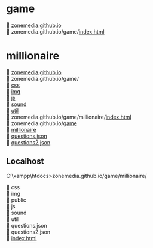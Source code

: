 # game
📁 <a href="https://github.com/zonemedia/zonemedia.github.io">zonemedia.github.io</a>
<br />
📁 zonemedia.github.io/game/<a href="https://zonemedia.github.io/game">index.html</a>
# millionaire
📁 <a href="https://github.com/zonemedia/zonemedia.github.io">zonemedia.github.io</a>
<br />
📁 zonemedia.github.io/game/
<br />
📁 <a href="https://github.com/zonemedia/Game/tree/main/css">css</a>
<br />
📁 <a href="https://github.com/zonemedia/Game/tree/main/img">img</a>
<br />
📁 <a href="https://github.com/zonemedia/Game/tree/main/js">js</a>
<br />
📁 <a href="https://github.com/zonemedia/Game/tree/main/sound">sound</a>
<br />
📁 <a href="https://github.com/zonemedia/Game/tree/main/util">util</a>
<br />
📁 zonemedia.github.io/game/millionaire/<a href="https://zonemedia.github.io/game/millionaire">index.html</a>
<br />
📁 zonemedia.github.io/<a href="https://github.com/zonemedia/zonemedia.github.io/tree/master/game">game</a>
<br />
📁 <a href="https://github.com/zonemedia/zonemedia.github.io/tree/master/game/millionaire">millionaire</a>
<br />
📄 <a href="https://github.com/zonemedia/zonemedia.github.io/blob/master/game/questions.json">questions.json</a>
<br />
📄 <a href="https://github.com/zonemedia/zonemedia.github.io/blob/master/game/questions2.json">questions2.json</a>
## Localhost
<p>C:\xampp\htdocs>zonemedia.github.io/game/millionaire/</p>
📁 css
<br />
📁 img
<br />
📁 public
<br />
📁 js
<br />
📁 sound
<br />
📁 util
<br />
📄 questions.json
<br />
📄 questions2.json
<br />
📄 <a href="https://zonemedia.github.io/game/millionaire">index.html</a>
